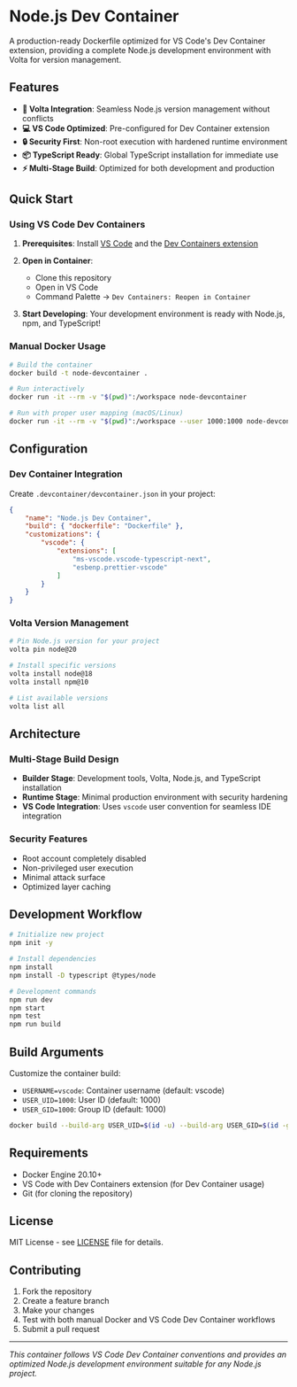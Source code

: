 # Node.js Dev Container

A production-ready Dockerfile optimized for VS Code's Dev Container extension, providing a complete Node.js development environment with Volta for version management.

## Features

- **🔧 Volta Integration**: Seamless Node.js version management without conflicts
- **💻 VS Code Optimized**: Pre-configured for Dev Container extension
- **🔒 Security First**: Non-root execution with hardened runtime environment
- **📦 TypeScript Ready**: Global TypeScript installation for immediate use
- **⚡ Multi-Stage Build**: Optimized for both development and production

## Quick Start

### Using VS Code Dev Containers

1. **Prerequisites**: Install [VS Code](https://code.visualstudio.com/) and the [Dev Containers extension](https://marketplace.visualstudio.com/items?itemName=ms-vscode-remote.remote-containers)

2. **Open in Container**:
   - Clone this repository
   - Open in VS Code
   - Command Palette → `Dev Containers: Reopen in Container`

3. **Start Developing**: Your development environment is ready with Node.js, npm, and TypeScript!

### Manual Docker Usage

```bash
# Build the container
docker build -t node-devcontainer .

# Run interactively
docker run -it --rm -v "$(pwd)":/workspace node-devcontainer

# Run with proper user mapping (macOS/Linux)
docker run -it --rm -v "$(pwd)":/workspace --user 1000:1000 node-devcontainer
```

## Configuration

### Dev Container Integration

Create `.devcontainer/devcontainer.json` in your project:

```json
{
    "name": "Node.js Dev Container",
    "build": { "dockerfile": "Dockerfile" },
    "customizations": {
        "vscode": {
            "extensions": [
                "ms-vscode.vscode-typescript-next",
                "esbenp.prettier-vscode"
            ]
        }
    }
}
```

### Volta Version Management

```bash
# Pin Node.js version for your project
volta pin node@20

# Install specific versions
volta install node@18
volta install npm@10

# List available versions
volta list all
```

## Architecture

### Multi-Stage Build Design

- **Builder Stage**: Development tools, Volta, Node.js, and TypeScript installation
- **Runtime Stage**: Minimal production environment with security hardening
- **VS Code Integration**: Uses `vscode` user convention for seamless IDE integration

### Security Features

- Root account completely disabled
- Non-privileged user execution
- Minimal attack surface
- Optimized layer caching

## Development Workflow

```bash
# Initialize new project
npm init -y

# Install dependencies
npm install
npm install -D typescript @types/node

# Development commands
npm run dev
npm start
npm test
npm run build
```

## Build Arguments

Customize the container build:

- `USERNAME=vscode`: Container username (default: vscode)
- `USER_UID=1000`: User ID (default: 1000)
- `USER_GID=1000`: Group ID (default: 1000)

```bash
docker build --build-arg USER_UID=$(id -u) --build-arg USER_GID=$(id -g) -t node-devcontainer .
```

## Requirements

- Docker Engine 20.10+
- VS Code with Dev Containers extension (for Dev Container usage)
- Git (for cloning the repository)

## License

MIT License - see [LICENSE](LICENSE) file for details.

## Contributing

1. Fork the repository
2. Create a feature branch
3. Make your changes
4. Test with both manual Docker and VS Code Dev Container workflows
5. Submit a pull request

---

*This container follows VS Code Dev Container conventions and provides an optimized Node.js development environment suitable for any Node.js project.*